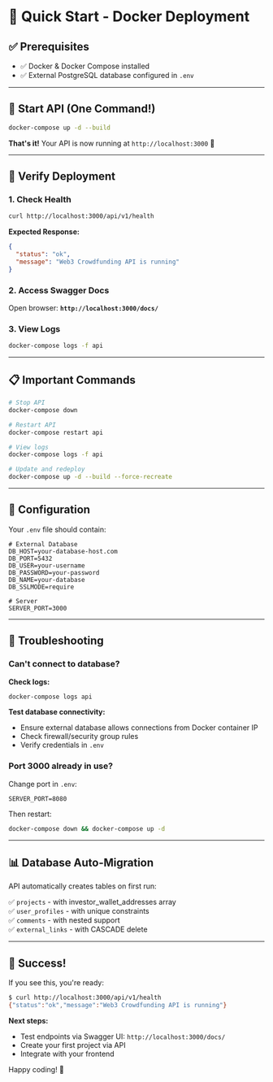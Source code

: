 # 🚀 Quick Start - Docker Deployment

## ✅ Prerequisites

- ✅ Docker & Docker Compose installed
- ✅ External PostgreSQL database configured in `.env`

---

## 🎯 Start API (One Command!)

```bash
docker-compose up -d --build
```

**That's it!** Your API is now running at `http://localhost:3000` 🎉

---

## 🧪 Verify Deployment

### 1. Check Health
```bash
curl http://localhost:3000/api/v1/health
```

**Expected Response:**
```json
{
  "status": "ok",
  "message": "Web3 Crowdfunding API is running"
}
```

### 2. Access Swagger Docs
Open browser: **`http://localhost:3000/docs/`**

### 3. View Logs
```bash
docker-compose logs -f api
```

---

## 📋 Important Commands

```bash
# Stop API
docker-compose down

# Restart API
docker-compose restart api

# View logs
docker-compose logs -f api

# Update and redeploy
docker-compose up -d --build --force-recreate
```

---

## 🔧 Configuration

Your `.env` file should contain:

```env
# External Database
DB_HOST=your-database-host.com
DB_PORT=5432
DB_USER=your-username
DB_PASSWORD=your-password
DB_NAME=your-database
DB_SSLMODE=require

# Server
SERVER_PORT=3000
```

---

## 🐛 Troubleshooting

### Can't connect to database?

**Check logs:**
```bash
docker-compose logs api
```

**Test database connectivity:**
- Ensure external database allows connections from Docker container IP
- Check firewall/security group rules
- Verify credentials in `.env`

### Port 3000 already in use?

Change port in `.env`:
```env
SERVER_PORT=8080
```

Then restart:
```bash
docker-compose down && docker-compose up -d
```

---

## 📊 Database Auto-Migration

API automatically creates tables on first run:

✅ `projects` - with investor_wallet_addresses array  
✅ `user_profiles` - with unique constraints  
✅ `comments` - with nested support  
✅ `external_links` - with CASCADE delete  

---

## 🎉 Success!

If you see this, you're ready:

```bash
$ curl http://localhost:3000/api/v1/health
{"status":"ok","message":"Web3 Crowdfunding API is running"}
```

**Next steps:**
- Test endpoints via Swagger UI: `http://localhost:3000/docs/`
- Create your first project via API
- Integrate with your frontend

Happy coding! 🚀
